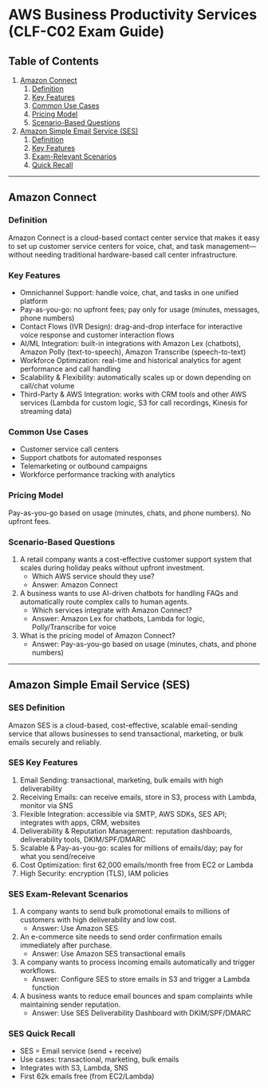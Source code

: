 # AWS Business Productivity Services (CLF-C02 Exam Guide)

## Table of Contents
1. [Amazon Connect](#amazon-connect)
    1. [Definition](#definition)
    2. [Key Features](#key-features)
    3. [Common Use Cases](#common-use-cases)
    4. [Pricing Model](#pricing-model)
    5. [Scenario-Based Questions](#scenario-based-questions)
2. [Amazon Simple Email Service (SES)](#amazon-simple-email-service-ses)
    1. [Definition](#ses-definition)
    2. [Key Features](#ses-key-features)
    3. [Exam-Relevant Scenarios](#ses-exam-relevant-scenarios)
    4. [Quick Recall](#ses-quick-recall)

---

## Amazon Connect

### Definition
Amazon Connect is a cloud-based contact center service that makes it easy to set up customer service centers for voice, chat, and task management—without needing traditional hardware-based call center infrastructure.

### Key Features
- Omnichannel Support: handle voice, chat, and tasks in one unified platform
- Pay-as-you-go: no upfront fees; pay only for usage (minutes, messages, phone numbers)
- Contact Flows (IVR Design): drag-and-drop interface for interactive voice response and customer interaction flows
- AI/ML Integration: built-in integrations with Amazon Lex (chatbots), Amazon Polly (text-to-speech), Amazon Transcribe (speech-to-text)
- Workforce Optimization: real-time and historical analytics for agent performance and call handling
- Scalability & Flexibility: automatically scales up or down depending on call/chat volume
- Third-Party & AWS Integration: works with CRM tools and other AWS services (Lambda for custom logic, S3 for call recordings, Kinesis for streaming data)

### Common Use Cases
- Customer service call centers
- Support chatbots for automated responses
- Telemarketing or outbound campaigns
- Workforce performance tracking with analytics

### Pricing Model
Pay-as-you-go based on usage (minutes, chats, and phone numbers). No upfront fees.

### Scenario-Based Questions
1. A retail company wants a cost-effective customer support system that scales during holiday peaks without upfront investment.
   - Which AWS service should they use?
   - Answer: Amazon Connect
2. A business wants to use AI-driven chatbots for handling FAQs and automatically route complex calls to human agents.
   - Which services integrate with Amazon Connect?
   - Answer: Amazon Lex for chatbots, Lambda for logic, Polly/Transcribe for voice
3. What is the pricing model of Amazon Connect?
   - Answer: Pay-as-you-go based on usage (minutes, chats, and phone numbers)

---

## Amazon Simple Email Service (SES)

### SES Definition
Amazon SES is a cloud-based, cost-effective, scalable email-sending service that allows businesses to send transactional, marketing, or bulk emails securely and reliably.

### SES Key Features
1. Email Sending: transactional, marketing, bulk emails with high deliverability
2. Receiving Emails: can receive emails, store in S3, process with Lambda, monitor via SNS
3. Flexible Integration: accessible via SMTP, AWS SDKs, SES API; integrates with apps, CRM, websites
4. Deliverability & Reputation Management: reputation dashboards, deliverability tools, DKIM/SPF/DMARC
5. Scalable & Pay-as-you-go: scales for millions of emails/day; pay for what you send/receive
6. Cost Optimization: first 62,000 emails/month free from EC2 or Lambda
7. High Security: encryption (TLS), IAM policies

### SES Exam-Relevant Scenarios
1. A company wants to send bulk promotional emails to millions of customers with high deliverability and low cost.
   - Answer: Use Amazon SES
2. An e-commerce site needs to send order confirmation emails immediately after purchase.
   - Answer: Use Amazon SES transactional emails
3. A company wants to process incoming emails automatically and trigger workflows.
   - Answer: Configure SES to store emails in S3 and trigger a Lambda function
4. A business wants to reduce email bounces and spam complaints while maintaining sender reputation.
   - Answer: Use SES Deliverability Dashboard with DKIM/SPF/DMARC

### SES Quick Recall
- SES = Email service (send + receive)
- Use cases: transactional, marketing, bulk emails
- Integrates with S3, Lambda, SNS
- First 62k emails free (from EC2/Lambda)
